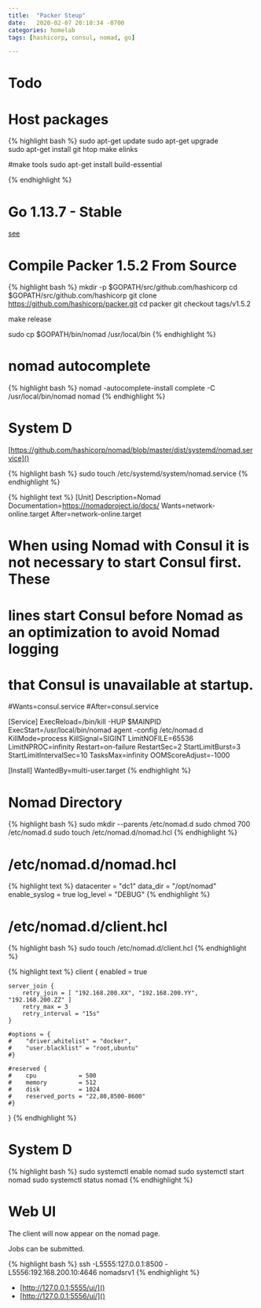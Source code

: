 ```yaml
---
title:  "Packer Steup"
date:   2020-02-07 20:10:34 -0700
categories: homelab
tags: [hashicorp, consul, nomad, go]

---
```

# Todo 

# Host packages

{% highlight bash %}
sudo apt-get update
sudo apt-get upgrade    
sudo apt-get install git htop make elinks 

#make tools 
sudo apt-get install build-essential

{% endhighlight %}

# Go 1.13.7 - Stable

[see](go-release)

# Compile Packer 1.5.2 From Source

{% highlight bash %}
mkdir -p $GOPATH/src/github.com/hashicorp 
cd $GOPATH/src/github.com/hashicorp 
git clone https://github.com/hashicorp/packer.git
cd packer
git checkout tags/v1.5.2

make release

sudo cp $GOPATH/bin/nomad /usr/local/bin
{% endhighlight %}

# nomad autocomplete

{% highlight bash %}
nomad -autocomplete-install
complete -C /usr/local/bin/nomad nomad
{% endhighlight %}

# System D

[https://github.com/hashicorp/nomad/blob/master/dist/systemd/nomad.service]()

{% highlight bash %}
sudo touch /etc/systemd/system/nomad.service
{% endhighlight %}

{% highlight text %}
[Unit]
Description=Nomad
Documentation=https://nomadproject.io/docs/
Wants=network-online.target
After=network-online.target

# When using Nomad with Consul it is not necessary to start Consul first. These
# lines start Consul before Nomad as an optimization to avoid Nomad logging
# that Consul is unavailable at startup.
#Wants=consul.service
#After=consul.service

[Service]
ExecReload=/bin/kill -HUP $MAINPID
ExecStart=/usr/local/bin/nomad agent -config /etc/nomad.d
KillMode=process
KillSignal=SIGINT
LimitNOFILE=65536
LimitNPROC=infinity
Restart=on-failure
RestartSec=2
StartLimitBurst=3
StartLimitIntervalSec=10
TasksMax=infinity
OOMScoreAdjust=-1000

[Install]
WantedBy=multi-user.target
{% endhighlight %}    

# Nomad Directory

{% highlight bash %}
sudo mkdir --parents /etc/nomad.d
sudo chmod 700 /etc/nomad.d
sudo touch /etc/nomad.d/nomad.hcl
{% endhighlight %}

# /etc/nomad.d/nomad.hcl

{% highlight text %}
datacenter = "dc1"
data_dir = "/opt/nomad"
enable_syslog = true
log_level = "DEBUG"
{% endhighlight %}

# /etc/nomad.d/client.hcl

{% highlight bash %}
sudo touch /etc/nomad.d/client.hcl
{% endhighlight %}

{% highlight text %}
client {
    enabled = true

    server_join {
        retry_join = [ "192.168.200.XX", "192.168.200.YY", "192.168.200.ZZ" ]
        retry_max = 3
        retry_interval = "15s"
    }
    
    #options = {
    #    "driver.whitelist" = "docker",
    #    "user.blacklist" = "root,ubuntu"
    #}

    #reserved {
    #    cpu            = 500
    #    memory         = 512
    #    disk           = 1024
    #    reserved_ports = "22,80,8500-8600"
    #}
}
{% endhighlight %}

# System D

{% highlight bash %}
sudo systemctl enable nomad
sudo systemctl start nomad
sudo systemctl status nomad
{% endhighlight %}

# Web UI

The client will now appear on the nomad page.

Jobs can be submitted.

{% highlight bash %}
ssh -L5555:127.0.0.1:8500 -L5556:192.168.200.10:4646 nomadsrv1
{% endhighlight %}

- [http://127.0.0.1:5555/ui/]()
- [http://127.0.0.1:5556/ui/]()